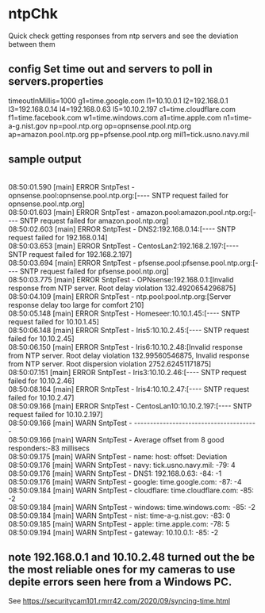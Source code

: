 # ntpChk
Quick check getting responses from ntp servers and see the deviation between them 

## config Set time out and servers to poll in servers.properties
timeoutInMillis=1000
g1=time.google.com
l1=10.10.0.1
l2=192.168.0.1
l3=192.168.0.14
l4=192.168.0.63
l5=10.10.2.197
c1=time.cloudflare.com
f1=time.facebook.com
w1=time.windows.com
a1=time.apple.com
n1=time-a-g.nist.gov
np=pool.ntp.org
op=opnsense.pool.ntp.org
ap=amazon.pool.ntp.org
pp=pfsense.pool.ntp.org
mil1=tick.usno.navy.mil

## sample output

<br>08:50:01.590 [main] ERROR SntpTest - opnsense.pool:opnsense.pool.ntp.org:[---- SNTP request failed for opnsense.pool.ntp.org]
<br>08:50:01.603 [main] ERROR SntpTest - amazon.pool:amazon.pool.ntp.org:[---- SNTP request failed for amazon.pool.ntp.org]
<br>08:50:02.603 [main] ERROR SntpTest - DNS2:192.168.0.14:[---- SNTP request failed for 192.168.0.14]
<br>08:50:03.653 [main] ERROR SntpTest - CentosLan2:192.168.2.197:[---- SNTP request failed for 192.168.2.197]
<br>08:50:03.694 [main] ERROR SntpTest - pfsense.pool:pfsense.pool.ntp.org:[---- SNTP request failed for pfsense.pool.ntp.org]
<br>08:50:03.775 [main] ERROR SntpTest - OPNsense:192.168.0.1:[Invalid response from NTP server. Root delay violation 132.4920654296875]
<br>08:50:04.109 [main] ERROR SntpTest - ntp.pool:pool.ntp.org:[Server response delay too large for comfort 210]
<br>08:50:05.148 [main] ERROR SntpTest - Homeseer:10.10.1.45:[---- SNTP request failed for 10.10.1.45]
<br>08:50:06.148 [main] ERROR SntpTest - Iris5:10.10.2.45:[---- SNTP request failed for 10.10.2.45]
<br>08:50:06.150 [main] ERROR SntpTest - Iris6:10.10.2.48:[Invalid response from NTP server. Root delay violation 132.99560546875, Invalid response from NTP server. Root dispersion violation 2752.62451171875]
<br>08:50:07.151 [main] ERROR SntpTest - Iris3:10.10.2.46:[---- SNTP request failed for 10.10.2.46]
<br>08:50:08.164 [main] ERROR SntpTest - Iris4:10.10.2.47:[---- SNTP request failed for 10.10.2.47]
<br>08:50:09.166 [main] ERROR SntpTest - CentosLan10:10.10.2.197:[---- SNTP request failed for 10.10.2.197]
<br>08:50:09.166 [main] WARN  SntpTest - ---------------------------------------
<br>08:50:09.166 [main] WARN  SntpTest - Average offset from 8 good responders:-83 millisecs
<br>08:50:09.175 [main] WARN  SntpTest - name:	host:	offset:	Deviation
<br>08:50:09.176 [main] WARN  SntpTest - navy:	tick.usno.navy.mil:	-79:	4
<br>08:50:09.176 [main] WARN  SntpTest - DNS1:	192.168.0.63:	-84:	-1
<br>08:50:09.176 [main] WARN  SntpTest - google:	time.google.com:	-87:	-4
<br>08:50:09.184 [main] WARN  SntpTest - cloudflare:	time.cloudflare.com:	-85:	-2
<br>08:50:09.184 [main] WARN  SntpTest - windows:	time.windows.com:	-85:	-2
<br>08:50:09.184 [main] WARN  SntpTest - nist:	time-a-g.nist.gov:	-83:	0
<br>08:50:09.185 [main] WARN  SntpTest - apple:	time.apple.com:	-78:	5
<br>08:50:09.194 [main] WARN  SntpTest - gateway:	10.10.0.1:	-85:	-2

## note 192.168.0.1 and 10.10.2.48 turned out the be the most reliable ones for my cameras to use depite errors seen here from a Windows PC.
See https://securitycam101.rmrr42.com/2020/09/syncing-time.html

